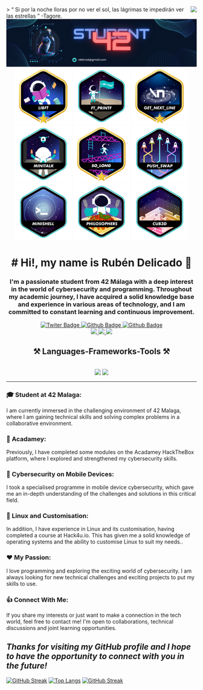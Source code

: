 <img align="right" src="https://visitor-badge.laobi.icu/badge?page_id=rdelicad.rdelicad" />
  > “ Si por la noche lloras por no ver el sol, las lágrimas te impedirán ver las estrellas ” -Tagore.
<div id="header" align="center" >
  <img src="https://github.com/rdelicad/rdelicad/blob/main/rdelicad%40gmail.com.png" />
  <img src="https://github.com/rdelicad/rdelicad/blob/main/libftm.png" />
  <img src="https://github.com/rdelicad/rdelicad/blob/main/ft_printfe.png" />
  <img src="https://github.com/rdelicad/rdelicad/blob/main/get_next_linem.png" />
  <img src="https://github.com/rdelicad/rdelicad/blob/main/minitalke.png" />
  <img src="https://github.com/rdelicad/rdelicad/blob/main/so_longm.png" />
  <img src="https://github.com/rdelicad/rdelicad/blob/main/push_swape.png" />
  <img src="https://github.com/rdelicad/rdelicad/blob/main/minishelle.png" />
  <img src="https://github.com/rdelicad/rdelicad/blob/main/philosopherse.png" />
  <img src="https://github.com/rdelicad/rdelicad/blob/main/cub3de.png" />
  <h1 align="center"># Hi!, my name is Rubén Delicado 👋</h1>
  <h3 align="center">
 I'm a passionate student from 42 Málaga with a deep interest in the world of cybersecurity and programming. Throughout my academic journey, I have acquired a solid knowledge base and experience in various areas of technology, and I am committed to constant learning and continuous improvement.</h3>
</div>

<div id="badges" align="center">
  <a href="https://twitter.com/rdelicad" target"_blank">
    <img src="https://img.shields.io/twitter/follow/rdelicad"
      alt="Twiter Badge" />
  </a>
  <a href="https://github.com/rdelicad" target"_blank">
    <img src="https://img.shields.io/github/followers/rdelicad?logo=github"
      alt="Github Badge" />
  </a>
  <a href="https://github.com/rdelicad" target"_blank">
    <img src="https://img.shields.io/youtube/channel/subscribers/UC43kHX-biTvCPpgX7xkKakQ"
      alt="Github Badge" />
</div>
<div align="center"> 
  <a href="mailto:rdelicad@gmail.com">
    <img src="https://img.shields.io/badge/Gmail-333333?style=for-the-badge&logo=gmail&logoColor=red" />
  </a>
  <a href="https://www.linkedin.com/in/ruben-delicado-garc%C3%ADa" target="_blank">
    <img src="https://img.shields.io/badge/LinkedIn-0077B5?style=for-the-badge&logo=linkedin&logoColor=white" target="_blank" />
  </a>
  <a href="https://github.com/rdelicad" target="_blank">
     <img src="https://img.shields.io/badge/Portfolio-FF5722?style=for-the-badge&logo=todoist&logoColor=white" target="_blank" /> <!-- sqlite, safari, google-chrome are other good icon options -->
  </a>
</div>
<h2 align="center">⚒️ Languages-Frameworks-Tools ⚒️</h2>
<br/>
<div align="center">
    <img src="https://skillicons.dev/icons?i=rust,angular,docker,gmail,html,css,vscode,github,tailwind,git,r" />
    <img src="https://skillicons.dev/icons?i=nodejs,python,javascript,typescript,linux,c,cpp,mysql,bash,lua,md,neovim" /><br>
</div>

---
### 🎓  Student at 42 Malaga:
I am currently immersed in the challenging environment of 42 Malaga, where I am gaining technical skills and solving complex problems in a collaborative environment.

### 💼 Acadamey: 
Previously, I have completed some modules on the Acadamey HackTheBox platform, where I explored and strengthened my cybersecurity skills.

### 📱 Cybersecurity on Mobile Devices: 
I took a specialised programme in mobile device cybersecurity, which gave me an in-depth understanding of the challenges and solutions in this critical field.

### 🐧 Linux and Customisation:  
In addition, I have experience in Linux and its customisation, having completed a course at Hack4u.io. This has given me a solid knowledge of operating systems and the ability to customise Linux to suit my needs..

### ❤️ My Passion:
I love programming and exploring the exciting world of cybersecurity. I am always looking for new technical challenges and exciting projects to put my skills to use.

### 👍 Connect With Me:
If you share my interests or just want to make a connection in the tech world, feel free to contact me! I'm open to collaborations, technical discussions and joint learning opportunities.

*Thanks for visiting my GitHub profile and I hope to have the opportunity to connect with you in the future!*
---

[![GitHub Streak](https://streak-stats.demolab.com?user=rdelicad&theme=transparent&date_format=j%20M%5B%20Y%5D)](https://git.io/streak-stats)
[![Top Langs](https://github-readme-stats.vercel.app/api/top-langs/?username=rdelicad)](https://github.com/anuraghazra/github-readme-stats)
<a href="https://git.io/streak-stats"><img src="https://streak-stats.demolab.com?user=rdelicad&theme=transparent&date_format=j%20M%5B%20Y%5D" alt="GitHub Streak" /></a>




